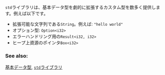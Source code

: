 <!-- The `std` library provides many custom types which expands drastically on
the `primitives`. Some of these include: -->
`std`ライブラリは、基本データ型を劇的に拡張するカスタム型を数多く提供します。例えば以下です。

<!-- * growable `String`s like: `"hello world"`
* growable vectors: `[1, 2, 3]`
* optional types: `Option<i32>`
* error handling types: `Result<i32, i32>`
* heap allocated pointers: `Box<i32>` -->
* 拡張可能な文字列である`String`。例えば: `"hello world"`
* オプション型: `Option<i32>`
* エラーハンドリング用の`Result<i32, i32>`
* ヒープ上資源のポインタ`Box<i32>`

### See also:

[基本データ型][primitives], [`std`ライブラリ][std]

[primitives]: ../primitives.html
[std]: http://doc.rust-lang.org/std/
